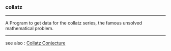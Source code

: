 ### collatz

---

A Program to get data for the collatz series, the famous unsolved mathematical problem.

---

see also : [Collatz Conjecture](https://en.wikipedia.org/wiki/Collatz_conjecture#Statement_of_the_problem)
